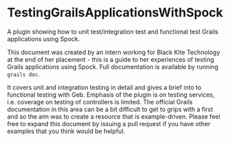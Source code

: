 # TestingGrailsApplicationsWithSpock
A plugin showing how to unit test/integration test and functional test Grails applications using Spock.

This document was created by an intern working for Black Kite Technology at the end of her placement - this is a guide to her experiences of testing Grails applications using Spock.  Full documentation is available by running `grails doc`.

It covers unit and integration testing in detail and gives a brief into to functional testing with Geb.  Emphasis of the plugin is on testing services, i.e. coverage on testing of controllers is limited.  The official Grails documentation in this area can be a bit difficult to get to grips with a first and so the aim was to create a resource that is example-driven.  Please feel free to expand this document by issuing a pull request if you have other examples that you think would be helpful.
